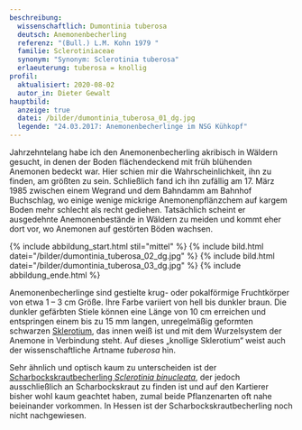 ```yaml
---
beschreibung:
  wissenschaftlich: Dumontinia tuberosa
  deutsch: Anemonenbecherling
  referenz: "(Bull.) L.M. Kohn 1979 "
  familie: Sclerotiniaceae
  synonym: "Synonym: Sclerotinia tuberosa"
  erlaeuterung: tuberosa = knollig
profil:
  aktualisiert: 2020-08-02
  autor_in: Dieter Gewalt
hauptbild:
  anzeige: true
  datei: /bilder/dumontinia_tuberosa_01_dg.jpg
  legende: "24.03.2017: Anemonenbecherlinge im NSG Kühkopf"
---
```

Jahrzehntelang habe ich den Anemonenbecherling akribisch in Wäldern gesucht, in denen der Boden flächendeckend mit früh blühenden Anemonen bedeckt war. Hier schien mir die Wahrscheinlichkeit, ihn zu finden, am größten zu sein. Schließlich fand ich ihn zufällig am 17. März 1985 zwischen einem Wegrand und dem Bahndamm am Bahnhof Buchschlag, wo einige wenige mickrige Anemonenpflänzchem auf kargem Boden mehr schlecht als recht gediehen. Tatsächlich scheint er ausgedehnte Anemonenbestände in Wäldern zu meiden und kommt eher dort vor, wo Anemonen auf gestörten Böden wachsen.

{% include abbildung_start.html stil="mittel" %}
{% include bild.html datei="/bilder/dumontinia_tuberosa_02_dg.jpg" %}
{% include bild.html datei="/bilder/dumontinia_tuberosa_03_dg.jpg" %}
{% include abbildung_ende.html %}

Anemonenbecherlinge sind gestielte krug- oder pokalförmige Fruchtkörper von etwa 1 – 3 cm Größe. Ihre Farbe variiert von hell bis dunkler braun. Die dunkler gefärbten Stiele können eine Länge von 10 cm erreichen und entspringen einem bis zu 15 mm langen, unregelmäßig geformten schwarzen [Sklerotium](Sklerotium "Glossar"), das innen weiß ist und mit dem Wurzelsystem der Anemone in Verbindung steht. Auf dieses „knollige Sklerotium“ weist auch der wissenschaftliche Artname *tuberosa* hin.

Sehr ähnlich und optisch kaum zu unterscheiden ist der [Scharbockskrautbecherling *Sclerotinia binucleata*](/pilze/sclerotinia-binucleata-scharbockskrautbecherling), der jedoch ausschließlich an Scharbockskraut zu finden ist und auf den Kartierer bisher wohl kaum geachtet haben, zumal beide Pflanzenarten oft nahe beieinander vorkommen. In Hessen ist der Scharbockskrautbecherling noch nicht nachgewiesen.